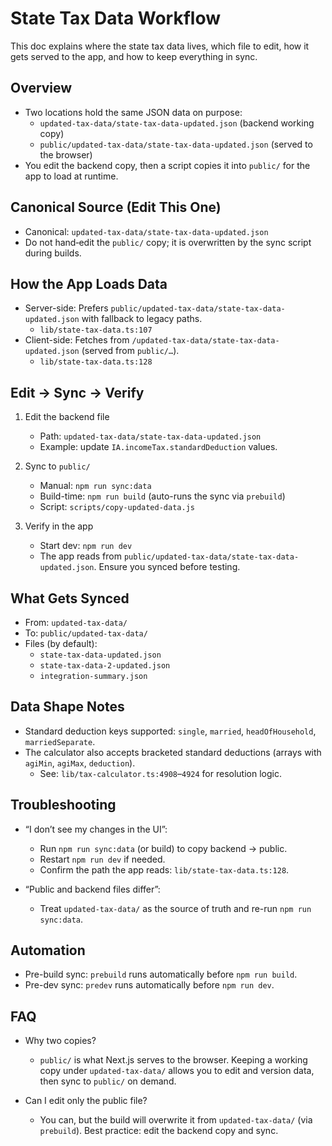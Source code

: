 # State Tax Data Workflow

This doc explains where the state tax data lives, which file to edit, how it gets served to the app, and how to keep everything in sync.

## Overview

- Two locations hold the same JSON data on purpose:
  - `updated-tax-data/state-tax-data-updated.json` (backend working copy)
  - `public/updated-tax-data/state-tax-data-updated.json` (served to the browser)
- You edit the backend copy, then a script copies it into `public/` for the app to load at runtime.

## Canonical Source (Edit This One)

- Canonical: `updated-tax-data/state-tax-data-updated.json`
- Do not hand‑edit the `public/` copy; it is overwritten by the sync script during builds.

## How the App Loads Data

- Server-side: Prefers `public/updated-tax-data/state-tax-data-updated.json` with fallback to legacy paths.
  - `lib/state-tax-data.ts:107`
- Client-side: Fetches from `/updated-tax-data/state-tax-data-updated.json` (served from `public/…`).
  - `lib/state-tax-data.ts:128`

## Edit → Sync → Verify

1) Edit the backend file
   - Path: `updated-tax-data/state-tax-data-updated.json`
   - Example: update `IA.incomeTax.standardDeduction` values.

2) Sync to `public/`
   - Manual: `npm run sync:data`
   - Build-time: `npm run build` (auto-runs the sync via `prebuild`)
   - Script: `scripts/copy-updated-data.js`

3) Verify in the app
   - Start dev: `npm run dev`
   - The app reads from `public/updated-tax-data/state-tax-data-updated.json`. Ensure you synced before testing.

## What Gets Synced

- From: `updated-tax-data/`
- To: `public/updated-tax-data/`
- Files (by default):
  - `state-tax-data-updated.json`
  - `state-tax-data-2-updated.json`
  - `integration-summary.json`

## Data Shape Notes

- Standard deduction keys supported: `single`, `married`, `headOfHousehold`, `marriedSeparate`.
- The calculator also accepts bracketed standard deductions (arrays with `agiMin`, `agiMax`, `deduction`).
  - See: `lib/tax-calculator.ts:4908`–`4924` for resolution logic.

## Troubleshooting

- “I don’t see my changes in the UI”:
  - Run `npm run sync:data` (or build) to copy backend → public.
  - Restart `npm run dev` if needed.
  - Confirm the path the app reads: `lib/state-tax-data.ts:128`.

- “Public and backend files differ”:
  - Treat `updated-tax-data/` as the source of truth and re-run `npm run sync:data`.

## Automation

- Pre-build sync: `prebuild` runs automatically before `npm run build`.
- Pre-dev sync: `predev` runs automatically before `npm run dev`.

## FAQ

- Why two copies?
  - `public/` is what Next.js serves to the browser. Keeping a working copy under `updated-tax-data/` allows you to edit and version data, then sync to `public/` on demand.

- Can I edit only the public file?
  - You can, but the build will overwrite it from `updated-tax-data/` (via `prebuild`). Best practice: edit the backend copy and sync.
